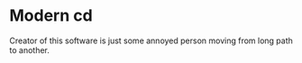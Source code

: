 # Modern cd
Creator of this software is just some annoyed person moving from long path to another. 

